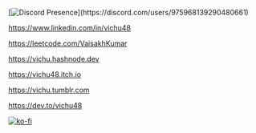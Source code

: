 <!--
Hello Mr.code thief
-->
[![Discord Presence](https://lanyard.cnrad.dev/api/975968139290480661?animated=:true&hideBadges=true&hideDiscrim=true&borderRadius=17px&idleMessage=Probably%20afk%20or%20doing%20something%20else...)](https://discord.com/users/975968139290480661)

https://www.linkedin.com/in/vichu48

https://leetcode.com/VaisakhKumar

https://vichu.hashnode.dev

https://vichu48.itch.io

https://vichu.tumblr.com

https://dev.to/vichu48


[![ko-fi](https://ko-fi.com/img/githubbutton_sm.svg)](https://ko-fi.com/R6R4EVA7M)
